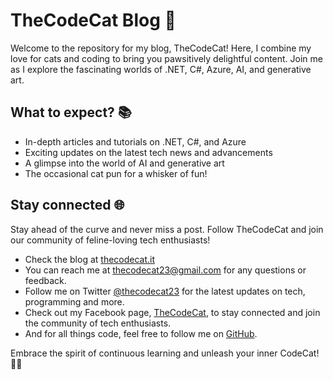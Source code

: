 # TheCodeCat Blog 🐾

Welcome to the repository for my blog, TheCodeCat! Here, I combine my love for cats and coding to bring you pawsitively delightful content. Join me as I explore the fascinating worlds of .NET, C#, Azure, AI, and generative art.

## What to expect? 📚

- In-depth articles and tutorials on .NET, C#, and Azure
- Exciting updates on the latest tech news and advancements
- A glimpse into the world of AI and generative art
- The occasional cat pun for a whisker of fun!

## Stay connected 🌐

Stay ahead of the curve and never miss a post. Follow TheCodeCat and join our community of feline-loving tech enthusiasts!

- Check the blog at [thecodecat.it](www.thecodecat.it)
- You can reach me at [thecodecat23@gmail.com](mailto:thecodecat23@gmail.com) for any questions or feedback.
- Follow me on Twitter [@thecodecat23](https://twitter.com/thecodecat23) for the latest updates on tech, programming and more.
- Check out my Facebook page, [TheCodeCat](https://www.facebook.com/profile.php?id=100090223107344), to stay connected and join the community of tech enthusiasts.
- And for all things code, feel free to follow me on [GitHub](https://github.com/thecodecat23).

Embrace the spirit of continuous learning and unleash your inner CodeCat! 🐱‍💻